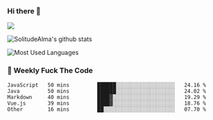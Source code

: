 ### Hi there 👋

<p>
  <a href="https://count.getloli.com/"><img src="https://count.getloli.com/get/@:solitudealma"></a>
</p>

![SolitudeAlma's github stats](https://github-readme-stats.vercel.app/api?username=solitudealma&show_icons=true&theme=radical)

![Most Used Languages](https://github-readme-stats.vercel.app/api/top-langs/?username=solitudealma&layout=compact&hide_border=true&theme=dark)
<!-- ![visitors](https://visitor-badge.glitch.me/badge?page_id=solitudealma.solitudealma.id) -->


### :dart: Weekly Fuck The Code

<!--START_SECTION:waka-->

```text
JavaScript   50 mins         ██████░░░░░░░░░░░░░░░░░░░   24.16 %
Java         50 mins         ██████░░░░░░░░░░░░░░░░░░░   24.02 %
Markdown     40 mins         ████▓░░░░░░░░░░░░░░░░░░░░   19.29 %
Vue.js       39 mins         ████▓░░░░░░░░░░░░░░░░░░░░   18.76 %
Other        16 mins         ██░░░░░░░░░░░░░░░░░░░░░░░   07.70 %
```

<!--END_SECTION:waka-->
